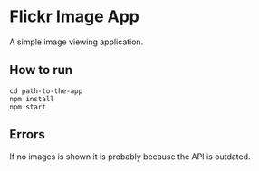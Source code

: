 # Flickr Image App
A simple image viewing application.

## How to run
    cd path-to-the-app
    npm install
    npm start

## Errors
If no images is shown it is probably because the API is outdated.